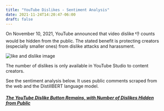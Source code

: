 ```yaml
---
title: "YouTube Dislikes - Sentiment Analysis"
date: 2021-11-24T14:20:47-06:00
draft: false
---
```


On November 10, 2021, YouTube announced that video dislike :thumbsdown: counts would be hidden from the public. The stated benefit is protecting creators (especially smaller ones) from dislike attacks and harassment.

![like and dislike image](like_dislike_buttons.JPG)

The number of dislikes is only available in YouTube Studio to content creators.

See the sentiment analysis below.  It uses public comments scraped from the web and the DistillBERT language model. 

##### [The YouTube Dislike Button Remains, with Number of Dislikes Hidden from Public](https://github.com/jkmackie/youtube_dislike_count_removal_sentiment)
